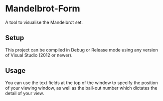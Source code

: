 # Mandelbrot-Form
A tool to visualise the Mandelbrot set.

## Setup

This project can be compiled in Debug or Release mode using any version of Visual Studio (2012 or newer).

## Usage

You can use the text fields at the top of the window to specify the position of your viewing window, as well as the bail-out number which dictates the detail of your view.
